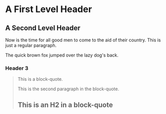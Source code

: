 A First Level Header
====================

A Second Level Header
---------------------

Now is the time for all good men to come to
the aid of their country. This is just a
regular paragraph.

The quick brown fox jumped over the lazy
dog's back.

### Header 3

> This is a block-quote.
> 
> This is the second paragraph in the block-quote.
>
> ## This is an H2 in a block-quote